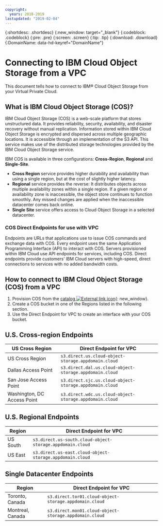 ```yaml
---
copyright:
  years: 2018-2019
lastupdated: "2019-02-04"
---
```

{:shortdesc: .shortdesc}
{:new_window: target="_blank"}
{:codeblock: .codeblock}
{:pre: .pre}
{:screen: .screen}
{:tip: .tip}
{:download: .download}
{:DomainName: data-hd-keyref="DomainName"}

# Connecting to IBM Cloud Object Storage from a VPC

This document tells how to connect to IBM® Cloud Object Storage from your Virtual Private Cloud.

## What is IBM Cloud Object Storage (COS)?

IBM Cloud Object Storage (COS) is a web-scale platform that stores unstructured data. It provides reliability, security, availability, and disaster recovery without manual replication.
Information stored within IBM Cloud Object Storage is encrypted and dispersed across multiple geographic locations. It is accessible through an implementation of the S3 API. This service makes use of the distributed storage technologies provided by the IBM Cloud Object Storage service.

IBM COS is available in three configurations: **Cross-Region**, **Regional** and **Single-Site**.
 * **Cross Region** service provides higher durability and availability than using a single region, but at the cost of slightly higher latency.
 * **Regional** service provides the reverse: It distributes objects across multiple availability zones within a single region. If a given region or availability zone is inaccessible, the object store continues to function smoothly. Any missed changes are applied when the inaccessible datacenter comes back online.
 * **Single Site** service offers access to Cloud Object Storage in a selected datacenter.
 
### COS Direct Endpoints for use with VPC

Endpoints are URLs that applications use to issue COS commands and exchange data with COS. Every endpoint uses the same Application Programming Interface (API) to interact with COS.
Servers provisioned within IBM Cloud use 
API endpoints for services, including COS. Direct endpoints provide customers' IBM Cloud servers with high-speed, direct connections to services with no added bandwidth costs.
 
## How to connect to IBM Cloud Object Storage (COS) from a VPC
 1. Provision COS from the [catalog ![External link icon](../icons/launch-glyph.svg "External link icon")](https://{DomainName}/catalog/services/cloud-object-storage){: new_window}.
 2. Create a COS bucket in one of the Regions listed in the following section.
 3. Use the Direct Endpoint for VPC to create an interface with your COS bucket.
 
## U.S. Cross-region Endpoints
 
| **US Cross Region** | **Direct Endpoint for VPC** |
|------------|-------------------------------|
| US Cross Region | `s3.direct.us.cloud-object-storage.appdomain.cloud` |
| Dallas Access Point | `s3.direct.dal.us.cloud-object-storage.appdomain.cloud`
| San Jose Access Point | `s3.direct.sjc.us.cloud-object-storage.appdomain.cloud`
| Washington, DC Access Point | `s3.direct.wdc.us.cloud-object-storage.appdomain.cloud` |

 ## U.S. Regional Endpoints
 
| **Region** | **Direct Endpoint for VPC** |
|------------|-------------------------------|
| US South | `s3.direct.us-south.cloud-object-storage.appdomain.cloud`|
| US East | `s3.direct.us-east.cloud-object-storage.appdomain.cloud`|

 ## Single Datacenter Endpoints
 
| **Region** | **Direct Endpoint for VPC** |
|------------|-------------------------------|
| Toronto, Canada | `s3.direct.tor01.cloud-object-storage.appdomain.cloud` |
| Montreal, Canada | `s3.direct.mon01.cloud-object-storage.appdomain.cloud` |
